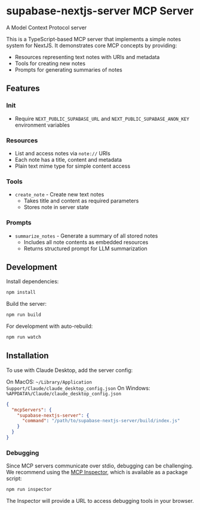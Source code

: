 # supabase-nextjs-server MCP Server

A Model Context Protocol server

This is a TypeScript-based MCP server that implements a simple notes system for NextJS. It demonstrates core MCP concepts by providing:

- Resources representing text notes with URIs and metadata
- Tools for creating new notes
- Prompts for generating summaries of notes

## Features

### Init
- Require `NEXT_PUBLIC_SUPABASE_URL` and `NEXT_PUBLIC_SUPABASE_ANON_KEY` environment variables

### Resources
- List and access notes via `note://` URIs
- Each note has a title, content and metadata
- Plain text mime type for simple content access

### Tools
- `create_note` - Create new text notes
  - Takes title and content as required parameters
  - Stores note in server state

### Prompts
- `summarize_notes` - Generate a summary of all stored notes
  - Includes all note contents as embedded resources
  - Returns structured prompt for LLM summarization

## Development

Install dependencies:
```bash
npm install
```

Build the server:
```bash
npm run build
```

For development with auto-rebuild:
```bash
npm run watch
```

## Installation

To use with Claude Desktop, add the server config:

On MacOS: `~/Library/Application Support/Claude/claude_desktop_config.json`
On Windows: `%APPDATA%/Claude/claude_desktop_config.json`

```json
{
  "mcpServers": {
    "supabase-nextjs-server": {
      "command": "/path/to/supabase-nextjs-server/build/index.js"
    }
  }
}
```

### Debugging

Since MCP servers communicate over stdio, debugging can be challenging. We recommend using the [MCP Inspector](https://github.com/modelcontextprotocol/inspector), which is available as a package script:

```bash
npm run inspector
```

The Inspector will provide a URL to access debugging tools in your browser.

